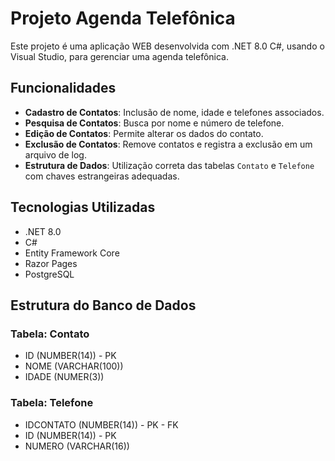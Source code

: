 # Projeto Agenda Telefônica

Este projeto é uma aplicação WEB desenvolvida com .NET 8.0 C#, usando o Visual Studio, para gerenciar uma agenda telefônica.

## Funcionalidades

- **Cadastro de Contatos**: Inclusão de nome, idade e telefones associados.
- **Pesquisa de Contatos**: Busca por nome e número de telefone.
- **Edição de Contatos**: Permite alterar os dados do contato.
- **Exclusão de Contatos**: Remove contatos e registra a exclusão em um arquivo de log.
- **Estrutura de Dados**: Utilização correta das tabelas `Contato` e `Telefone` com chaves estrangeiras adequadas.

## Tecnologias Utilizadas

- .NET 8.0
- C#
- Entity Framework Core
- Razor Pages
- PostgreSQL

## Estrutura do Banco de Dados

### Tabela: Contato
- ID (NUMBER(14)) - PK
- NOME (VARCHAR(100))
- IDADE (NUMER(3))

### Tabela: Telefone
- IDCONTATO (NUMBER(14)) - PK - FK
- ID (NUMBER(14)) - PK
- NUMERO (VARCHAR(16))
